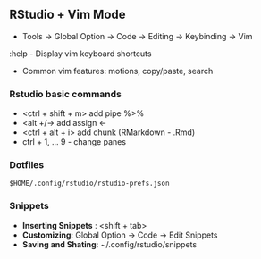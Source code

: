## RStudio + Vim Mode

* Tools -> Global Option -> Code -> Editing -> Keybinding -> Vim

:help - Display vim keyboard shortcuts

- Common vim features: motions, copy/paste, search

### Rstudio basic commands

* <ctrl + shift + m> add pipe %>%
* <alt +/-> add assign <-
* <ctrl + alt + i> add chunk (RMarkdown - .Rmd)
* ctrl + 1, ... 9 - change panes

### Dotfiles

```
$HOME/.config/rstudio/rstudio-prefs.json
```

### Snippets

- **Inserting Snippets** : <shift + tab>
- **Customizing**: Global Option -> Code -> Edit Snippets
- **Saving and Shating**: ~/.config/rstudio/snippets



